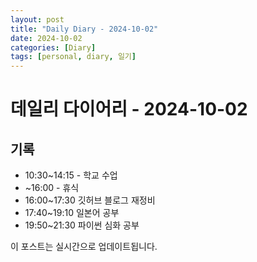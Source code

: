 ```yaml
---
layout: post
title: "Daily Diary - 2024-10-02"
date: 2024-10-02
categories: [Diary]
tags: [personal, diary, 일기]
---
```


# 데일리 다이어리 - 2024-10-02

## 기록
- 10:30~14:15 - 학교 수업
- ~16:00 - 휴식
- 16:00~17:30 깃허브 블로그 재정비
- 17:40~19:10 일본어 공부
- 19:50~21:30 파이썬 심화 공부

이 포스트는 실시간으로 업데이트됩니다.